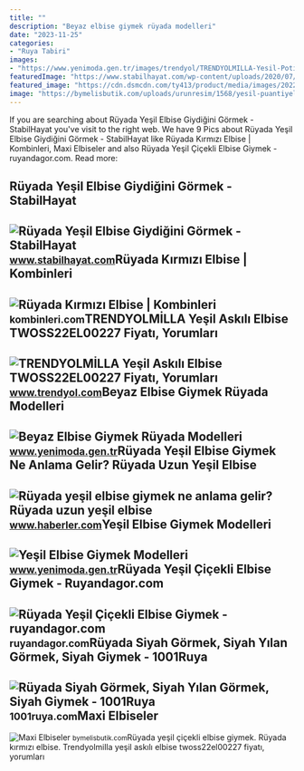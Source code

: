 ```yaml
---
title: ""
description: "Beyaz elbise giymek rüyada modelleri"
date: "2023-11-25"
categories:
- "Ruya Tabiri"
images:
- "https://www.yenimoda.gen.tr/images/trendyol/TRENDYOLMILLA-Yesil-Potikareli-Cep-Detayli-Elbise-6920.jpg"
featuredImage: "https://www.stabilhayat.com/wp-content/uploads/2020/07/rüyada-yeşl-elbise-giymek-yeşil-elbise-giydiğini-görmek-800x445.jpg"
featured_image: "https://cdn.dsmcdn.com/ty413/product/media/images/20220428/9/99646062/376722461/2/2_org_zoom.jpg"
image: "https://bymelisbutik.com/uploads/urunresim/1568/yesil-puantiyeli-elbise-50ce47.jpeg"
---
```


If you are searching about Rüyada Yeşil Elbise Giydiğini Görmek - StabilHayat you've visit to the right web. We have 9 Pics about Rüyada Yeşil Elbise Giydiğini Görmek - StabilHayat like Rüyada Kırmızı Elbise | Kombinleri, Maxi Elbiseler and also Rüyada Yeşil Çiçekli Elbise Giymek - ruyandagor.com. Read more:

Rüyada Yeşil Elbise Giydiğini Görmek - StabilHayat
--------------------------------------------------

 ![Rüyada Yeşil Elbise Giydiğini Görmek - StabilHayat](https://www.stabilhayat.com/wp-content/uploads/2020/07/rüyada-yeşl-elbise-giymek-yeşil-elbise-giydiğini-görmek-800x445.jpg) <small>www.stabilhayat.com</small>Rüyada Kırmızı Elbise | Kombinleri
----------------------------------

 ![Rüyada Kırmızı Elbise | Kombinleri](https://kombinleri.com/wp-content/uploads/2019/04/7.jpeg) <small>kombinleri.com</small>TRENDYOLMİLLA Yeşil Askılı Elbise TWOSS22EL00227 Fiyatı, Yorumları
------------------------------------------------------------------

 ![TRENDYOLMİLLA Yeşil Askılı Elbise TWOSS22EL00227 Fiyatı, Yorumları](https://cdn.dsmcdn.com/ty413/product/media/images/20220428/9/99646062/376722461/2/2_org_zoom.jpg) <small>www.trendyol.com</small>Beyaz Elbise Giymek Rüyada Modelleri
------------------------------------

 ![Beyaz Elbise Giymek Rüyada Modelleri](https://www.yenimoda.gen.tr/images/trendyol/TRENDYOLMILLA-Yesil-Potikareli-Cep-Detayli-Elbise-6920.jpg) <small>www.yenimoda.gen.tr</small>Rüyada Yeşil Elbise Giymek Ne Anlama Gelir? Rüyada Uzun Yeşil Elbise
--------------------------------------------------------------------

 ![Rüyada yeşil elbise giymek ne anlama gelir? Rüyada uzun yeşil elbise](https://i.hbrcdn.com/haber/2022/10/10/ruyada-yesil-elbise-giymek-ne-anlama-gelir-15348332_2917_amp.jpg) <small>www.haberler.com</small>Yeşil Elbise Giymek Modelleri
-----------------------------

 ![Yeşil Elbise Giymek Modelleri](https://www.yenimoda.gen.tr/images/trendyol/Yesil-Elbise-Kahvalti-Takimi-Modelleri-Fiyatlari-Trendyol2810.jpg) <small>www.yenimoda.gen.tr</small>Rüyada Yeşil Çiçekli Elbise Giymek - Ruyandagor.com
---------------------------------------------------

 ![Rüyada Yeşil Çiçekli Elbise Giymek - ruyandagor.com](https://images.ruyandagor.com/2017/05/yesil-cicekli-elbise-giymek-1221.jpg) <small>ruyandagor.com</small>Rüyada Siyah Görmek, Siyah Yılan Görmek, Siyah Giymek - 1001Ruya
----------------------------------------------------------------

 ![Rüyada Siyah Görmek, Siyah Yılan Görmek, Siyah Giymek - 1001Ruya](https://1001ruya.com/wp-content/uploads/Ruyada-Siyah-Gormek-Siyah-Yilan-Gormek-Siyah-Giymek-ne-demek-768x432.jpg) <small>1001ruya.com</small>Maxi Elbiseler
--------------

 ![Maxi Elbiseler](https://bymelisbutik.com/uploads/urunresim/1568/yesil-puantiyeli-elbise-50ce47.jpeg) <small>bymelisbutik.com</small>Rüyada yeşil çiçekli elbise giymek. Rüyada kırmızı elbise. Trendyolmi̇lla yeşil askılı elbise twoss22el00227 fiyatı, yorumları
